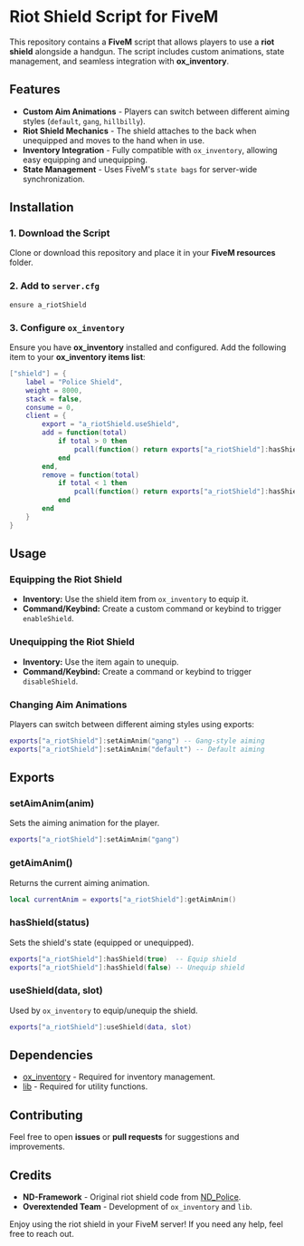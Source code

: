 # Riot Shield Script for FiveM

This repository contains a **FiveM** script that allows players to use a **riot shield** alongside a handgun. The script includes custom animations, state management, and seamless integration with **ox_inventory**.

## Features

- **Custom Aim Animations** - Players can switch between different aiming styles (`default`, `gang`, `hillbilly`).
- **Riot Shield Mechanics** - The shield attaches to the back when unequipped and moves to the hand when in use.
- **Inventory Integration** - Fully compatible with `ox_inventory`, allowing easy equipping and unequipping.
- **State Management** - Uses FiveM's `state bags` for server-wide synchronization.

## Installation

### 1. Download the Script
Clone or download this repository and place it in your **FiveM resources** folder.

### 2. Add to `server.cfg`
```plaintext
ensure a_riotShield
```

### 3. Configure `ox_inventory`
Ensure you have **ox_inventory** installed and configured. Add the following item to your **ox_inventory items list**:

```lua
["shield"] = {
    label = "Police Shield",
    weight = 8000,
    stack = false,
    consume = 0,
    client = {
        export = "a_riotShield.useShield",
        add = function(total)
            if total > 0 then
                pcall(function() return exports["a_riotShield"]:hasShield(true) end)
            end
        end,
        remove = function(total)
            if total < 1 then
                pcall(function() return exports["a_riotShield"]:hasShield(false) end)
            end
        end
    }
}
```

## Usage

### Equipping the Riot Shield
- **Inventory:** Use the shield item from `ox_inventory` to equip it.
- **Command/Keybind:** Create a custom command or keybind to trigger `enableShield`.

### Unequipping the Riot Shield
- **Inventory:** Use the item again to unequip.
- **Command/Keybind:** Create a command or keybind to trigger `disableShield`.

### Changing Aim Animations
Players can switch between different aiming styles using exports:

```lua
exports["a_riotShield"]:setAimAnim("gang") -- Gang-style aiming
exports["a_riotShield"]:setAimAnim("default") -- Default aiming
```

## Exports

### **setAimAnim(anim)**
Sets the aiming animation for the player.
```lua
exports["a_riotShield"]:setAimAnim("gang")
```

### **getAimAnim()**
Returns the current aiming animation.
```lua
local currentAnim = exports["a_riotShield"]:getAimAnim()
```

### **hasShield(status)**
Sets the shield's state (equipped or unequipped).
```lua
exports["a_riotShield"]:hasShield(true)  -- Equip shield
exports["a_riotShield"]:hasShield(false) -- Unequip shield
```

### **useShield(data, slot)**
Used by `ox_inventory` to equip/unequip the shield.
```lua
exports["a_riotShield"]:useShield(data, slot)
```

## Dependencies
- [ox_inventory](https://github.com/overextended/ox_inventory) - Required for inventory management.
- [lib](https://github.com/overextended/lib) - Required for utility functions.

## Contributing
Feel free to open **issues** or **pull requests** for suggestions and improvements.

## Credits
- **ND-Framework** - Original riot shield code from [ND_Police](https://github.com/ND-Framework/ND_Police).
- **Overextended Team** - Development of `ox_inventory` and `lib`.

Enjoy using the riot shield in your FiveM server! If you need any help, feel free to reach out.